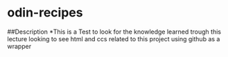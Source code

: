 # odin-recipes
##Description 
*This is a Test to look for the knowledge learned trough this lecture 
looking to see html and ccs related to this project using github as a wrapper 
